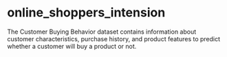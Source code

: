 # online_shoppers_intension
The Customer Buying Behavior dataset contains information about customer characteristics, purchase history, and product features to predict whether a customer will buy a product or not.
